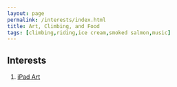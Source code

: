 ```yaml
---
layout: page
permalink: /interests/index.html
title: Art, Climbing, and Food
tags: [climbing,riding,ice cream,smoked salmon,music]
---
```


## Interests

1. [iPad Art](#interests/ipadart/iPadArt.md)

